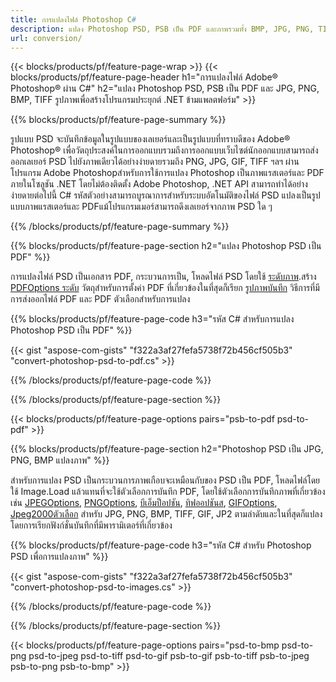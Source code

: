 ```yaml
---
title: การแปลงไฟล์ Photoshop C#
description: แปลง Photoshop PSD, PSB เป็น PDF และภาพรวมทั้ง BMP, JPG, PNG, TIFF กับไม่กี่บรรทัดของรหัส C# ผ่านห้องสมุด .NET
url: conversion/
---
```


{{< blocks/products/pf/feature-page-wrap >}}
{{< blocks/products/pf/feature-page-header h1="การแปลงไฟล์ Adobe® Photoshop® ผ่าน C#" h2="แปลง Photoshop PSD, PSB เป็น PDF และ JPG, PNG, BMP, TIFF รูปภาพเพื่อสร้างโปรแกรมประยุกต์ .NET ข้ามแพลตฟอร์ม" >}}

{{% blocks/products/pf/feature-page-summary %}}

รูปแบบ PSD จะบันทึกข้อมูลในรูปแบบของเลเยอร์และเป็นรูปแบบที่ทราบดีของ Adobe® Photoshop® เพื่อวัตถุประสงค์ในการออกแบบรวมถึงการออกแบบเว็บไซต์นักออกแบบสามารถส่งออกเลเยอร์ PSD ไปยังภาพเดียวได้อย่างง่ายดายรวมถึง PNG, JPG, GIF, TIFF ฯลฯ ผ่านโปรแกรม Adobe Photoshopสำหรับการใช้การแปลง Photoshop เป็นภาพแรสเตอร์และ PDF ภายในโซลูชัน .NET โดยไม่ต้องติดตั้ง Adobe Photoshop, .NET API สามารถทำได้อย่างง่ายดายต่อไปนี้ C# รหัสตัวอย่างสามารถบูรณาการสำหรับระบบอัตโนมัติของไฟล์ PSD แปลงเป็นรูปแบบภาพแรสเตอร์และ PDFแม้โปรแกรมเมอร์สามารถดึงเลเยอร์จากภาพ PSD ใด ๆ


{{% /blocks/products/pf/feature-page-summary %}}

{{% blocks/products/pf/feature-page-section h2="แปลง Photoshop PSD เป็น PDF" %}}

การแปลงไฟล์ PSD เป็นเอกสาร PDF, กระบวนการเป็น, โหลดไฟล์ PSD โดยใช้ [ระดับภาพ](https://apireference.aspose.com/net/psd/aspose.psd/image).สร้าง [PDFOptions ระดับ](https://apireference.aspose.com/net/psd/aspose.psd.imageoptions/pdfoptions) วัตถุสำหรับการตั้งค่า PDF ที่เกี่ยวข้องในที่สุดก็เรียก [รูปภาพบันทึก](https://apireference.aspose.com/net/psd/aspose.psd.image/save/methods/3) วิธีการที่มีการส่งออกไฟล์ PDF และ PDF ตัวเลือกสำหรับการแปลง

{{% blocks/products/pf/feature-page-code h3="รหัส C# สำหรับการแปลง Photoshop PSD เป็น PDF" %}}

{{< gist "aspose-com-gists" "f322a3af27fefa5738f72b456cf505b3" "convert-photoshop-psd-to-pdf.cs" >}}

{{% /blocks/products/pf/feature-page-code %}}

{{% /blocks/products/pf/feature-page-section %}}

{{< blocks/products/pf/feature-page-options pairs="psb-to-pdf psd-to-pdf" >}}

{{% blocks/products/pf/feature-page-section h2="Photoshop PSD เป็น JPG, PNG, BMP แปลงภาพ" %}}

สำหรับการแปลง PSD เป็นกระบวนการภาพเกือบจะเหมือนกับของ PSD เป็น PDF, โหลดไฟล์โดยใช้ Image.Load แล้วแทนที่จะใช้ตัวเลือกการบันทึก PDF, โดยใช้ตัวเลือกการบันทึกภาพที่เกี่ยวข้องเช่น [JPEGOptions](https://apireference.aspose.com/net/psd/aspose.psd.imageoptions/jpegoptions), [PNGOptions](https://apireference.aspose.com/net/psd/aspose.psd.imageoptions/pngoptions),  [บีเอ็มป็อปชัน](https://apireference.aspose.com/net/psd/aspose.psd.imageoptions/bmpoptions), [ทิฟออปชันส](https://apireference.aspose.com/net/psd/aspose.psd.imageoptions/tiffoptions),  [GIFOptions](https://apireference.aspose.com/net/psd/aspose.psd.imageoptions/gifoptions), [Jpeg2000ตัวเลือก](https://apireference.aspose.com/net/psd/aspose.psd.imageoptions/jpeg2000options) สำหรับ JPG, PNG, BMP, TIFF, GIF, JP2 ตามลำดับและในที่สุดก็แปลงโดยการเรียกฟังก์ชั่นบันทึกที่มีพารามิเตอร์ที่เกี่ยวข้อง


{{% blocks/products/pf/feature-page-code h3="รหัส C# สำหรับ Photoshop PSD เพื่อการแปลงภาพ" %}}

{{< gist "aspose-com-gists" "f322a3af27fefa5738f72b456cf505b3" "convert-photoshop-psd-to-images.cs" >}}

{{% /blocks/products/pf/feature-page-code %}}

{{% /blocks/products/pf/feature-page-section %}}

{{< blocks/products/pf/feature-page-options pairs="psd-to-bmp psd-to-png psd-to-jpeg psd-to-tiff psd-to-gif psb-to-gif psb-to-tiff psb-to-jpeg psb-to-png psb-to-bmp" >}}

